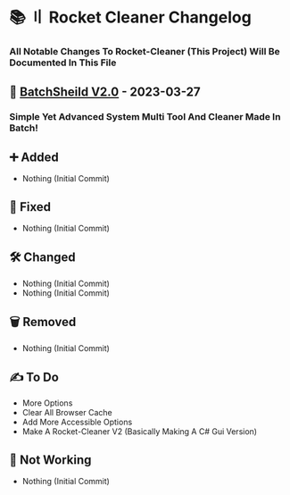 # 📚 〢 Rocket Cleaner Changelog

### All Notable Changes To Rocket-Cleaner (This Project) Will Be Documented In This File

## 🚀 [BatchSheild V2.0](https://github.com/DevBubba/Rocket-Cleaner/releases/tag/2.0) - 2023-03-27

### Simple Yet Advanced System Multi Tool And Cleaner Made In Batch!

## ➕ Added

- Nothing (Initial Commit)


## 🔨 Fixed

- Nothing (Initial Commit)


## 🛠️ Changed

- Nothing (Initial Commit)
- Nothing (Initial Commit)


## 🗑️ Removed

- Nothing (Initial Commit)


## ✍️ To Do

- More Options
- Clear All Browser Cache
- Add More Accessible Options
- Make A Rocket-Cleaner V2 (Basically Making A C# Gui Version)


## 🚫 Not Working

- Nothing (Initial Commit)
